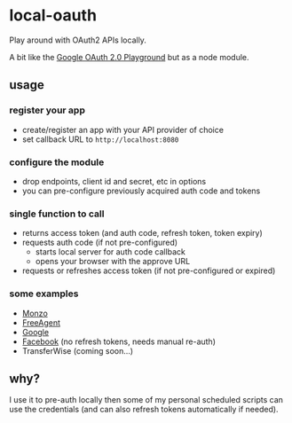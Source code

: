 # local-oauth

Play around with OAuth2 APIs locally.

A bit like the [Google OAuth 2.0 Playground](https://developers.google.com/oauthplayground/) but as a node module.

## usage

### register your app
* create/register an app with your API provider of choice
* set callback URL to `http://localhost:8080`

### configure the module

* drop endpoints, client id and secret, etc in options
* you can pre-configure previously acquired auth code and tokens

### single function to call

* returns access token (and auth code, refresh token, token expiry)
* requests auth code (if not pre-configured)
    * starts local server for auth code callback
    * opens your browser with the approve URL
* requests or refreshes access token (if not pre-configured or expired)

### some examples

* [Monzo](examples/monzo.js)
* [FreeAgent](examples/freeagent.js)
* [Google](examples/google.js)
* [Facebook](examples/facebook.js) (no refresh tokens, needs manual re-auth)
* TransferWise (coming soon...)

## why?

I use it to pre-auth locally then some of my personal scheduled scripts can use the credentials (and can also refresh tokens automatically if needed).
